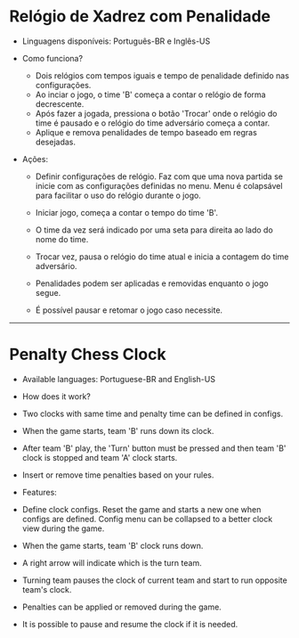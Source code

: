 # Relógio de Xadrez com Penalidade

- Linguagens disponíveis: Português-BR e Inglês-US

- Como funciona?

  - Dois relógios com tempos iguais e tempo de penalidade definido nas configurações.
  - Ao inciar o jogo, o time 'B' começa a contar o relógio de forma decrescente.
  - Após fazer a jogada, pressiona o botão 'Trocar' onde o relógio do time é pausado e o relógio do time adversário começa a contar.
  - Aplique e remova penalidades de tempo baseado em regras desejadas.

- Ações:

  - Definir configurações de relógio. Faz com que uma nova partida se inicie com as configurações definidas no menu. Menu é colapsável para facilitar o uso do relógio durante o jogo.

  - Iniciar jogo, começa a contar o tempo do time 'B'.

  - O time da vez será indicado por uma seta para direita ao lado do nome do time.

  - Trocar vez, pausa o relógio do time atual e inicia a contagem do time adversário.

  - Penalidades podem ser aplicadas e removidas enquanto o jogo segue.

  - É possível pausar e retomar o jogo caso necessite.

---

# Penalty Chess Clock

- Available languages: Portuguese-BR and English-US

- How does it work?

- Two clocks with same time and penalty time can be defined in configs.
- When the game starts, team 'B' runs down its clock.
- After team 'B' play, the 'Turn' button must be pressed and then team 'B' clock is stopped and team 'A' clock starts.
- Insert or remove time penalties based on your rules.

- Features:

- Define clock configs. Reset the game and starts a new one when configs are defined. Config menu can be collapsed to a better clock view during the game.

- When the game starts, team 'B' clock runs down.

- A right arrow will indicate which is the turn team.

- Turning team pauses the clock of current team and start to run opposite team's clock.
- Penalties can be applied or removed during the game.

- It is possible to pause and resume the clock if it is needed.
